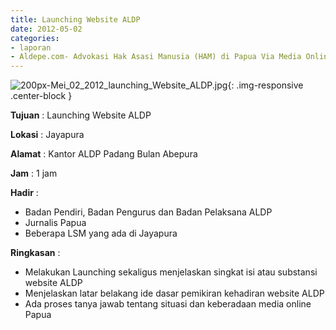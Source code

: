 ```yaml
---
title: Launching Website ALDP
date: 2012-05-02
categories:
- laporan
- Aldepe.com- Advokasi Hak Asasi Manusia (HAM) di Papua Via Media Online, Mobile Phone dan Social Media
---
```

![200px-Mei_02_2012_launching_Website_ALDP.jpg](/uploads/200px-Mei_02_2012_launching_Website_ALDP.jpg){: .img-responsive .center-block }

**Tujuan** : Launching Website ALDP

**Lokasi** : Jayapura

**Alamat** : Kantor ALDP Padang Bulan Abepura

**Jam** : 1 jam

**Hadir** : 
* Badan Pendiri, Badan Pengurus dan Badan Pelaksana ALDP
* Jurnalis Papua
* Beberapa LSM yang ada di Jayapura

**Ringkasan** : 
* Melakukan Launching sekaligus menjelaskan singkat isi atau substansi website ALDP
* Menjelaskan latar belakang ide dasar pemikiran kehadiran website ALDP
* Ada proses tanya jawab tentang situasi dan keberadaan media online Papua
